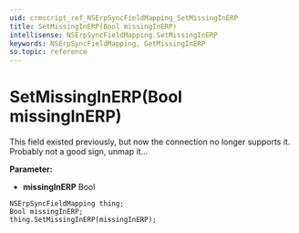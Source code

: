 ```yaml
---
uid: crmscript_ref_NSErpSyncFieldMapping_SetMissingInERP
title: SetMissingInERP(Bool missingInERP)
intellisense: NSErpSyncFieldMapping.SetMissingInERP
keywords: NSErpSyncFieldMapping, GetMissingInERP
so.topic: reference
---
```


# SetMissingInERP(Bool missingInERP)

This field existed previously, but now the connection no longer supports it. Probably not a good sign, unmap it...

**Parameter:** 
 - **missingInERP** Bool

```crmscript
NSErpSyncFieldMapping thing;
Bool missingInERP;
thing.SetMissingInERP(missingInERP);
```

